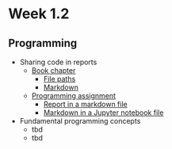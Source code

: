 # Week 1.2

<!---

## Numerical Modelling 1

- [Book theory](./numerical_methods/overview)
  - [](./numerical_methods/1-revision-of-concepts.ipynb)
  - [](./numerical_methods/1-revision-of-concepts.ipynb)
  - [](./numerical_methods/2-derivative.ipynb)
  - [](./numerical_methods/3-fdm-introduction.ipynb)
  - [](./numerical_methods/4-taylor-series-expansion.ipynb)
- Lecture slides
- [Workshop assignment](https://tudelft-mude.github.io/workbook-2025/assignments/WS1.2/README.html)
- [Group assignment](https://tudelft-mude.github.io/workbook-2025/assignments/GA1.2/README.html)
- Fundamental concepts
  - tbd
-->

## Programming

- Sharing code in reports
  - [Book chapter](https://mude.citg.tudelft.nl/book/2025/programming/week_1_2.html)
    - [File paths](https://mude.citg.tudelft.nl/book/2025/programming/week_1_2/filepaths.html)
    - [Markdown](https://mude.citg.tudelft.nl/book/2025/programming/week_1_2/markdown.html)
  - [Programming assignment](https://mude.citg.tudelft.nl/workbook-2025/assignments/PA1.2/README.html)
    - [Report in a markdown file](https://mude.citg.tudelft.nl/workbook-2025/assignments/PA1.2/1_markdown.html)
    - [Markdown in a Jupyter notebook file](https://mude.citg.tudelft.nl/workbook-2025/assignments/PA1.2/2_markdown_ipynb.html)
- Fundamental programming concepts
  - tbd
  - tbd